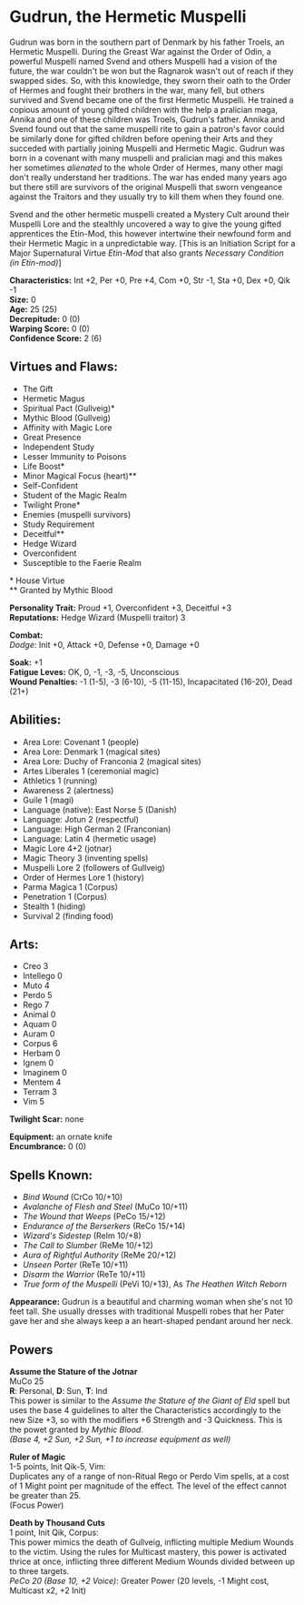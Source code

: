 # Gudrun, the Hermetic Muspelli

Gudrun was born in the southern part of Denmark by his father Troels, an Hermetic Muspelli. During the Greast War against the Order of Odin, a powerful Muspelli named Svend and others Muspelli had a vision of the future, the war couldn't be won but the Ragnarok wasn't out of reach if they swapped sides. So, with this knowledge, they sworn their oath to the Order of Hermes and fought their brothers in the war, many fell, but others survived and Svend became one of the first Hermetic Muspelli. He trained a copious amount of young gifted children with the help a pralician maga, Annika and one of these children was Troels, Gudrun's father. Annika and Svend found out that the same muspelli rite to gain a patron's favor could be similarly done for gifted children before opening their Arts and they succeded with partially joining Muspelli and Hermetic Magic. Gudrun was born in a covenant with many muspelli and pralician magi and this makes her sometimes *alienated* to the whole Order of Hermes, many other magi don't really understand her traditions. The war has ended many years ago but there still are survivors of the original Muspelli that sworn vengeance against the Traitors and they usually try to kill them when they found one.

Svend and the other hermetic muspelli created a Mystery Cult around their Muspelli Lore and the stealthly uncovered a way to give the young gifted apprentices the Etin-Mod, this however intertwine their newfound form and their Hermetic Magic in a unpredictable way. [This is an Initiation Script for a Major Supernatural Virtue *Etin-Mod* that also grants *Necessary Condition (in Etin-mod)*]

**Characteristics:** Int +2, Per +0, Pre +4, Com +0, Str -1, Sta +0, Dex +0, Qik -1  
**Size:** 0  
**Age:** 25 (25)   
**Decrepitude:** 0 (0)  
**Warping Score:** 0 (0)  
**Confidence Score:** 2 (6)

## Virtues and Flaws:

- The Gift
- Hermetic Magus
- Spiritual Pact (Gullveig)*
- Mythic Blood (Gullveig)
- Affinity with Magic Lore
- Great Presence
- Independent Study
- Lesser Immunity to Poisons
- Life Boost*
- Minor Magical Focus (heart)**
- Self-Confident
- Student of the Magic Realm
- Twilight Prone*
- Enemies (muspelli survivors)
- Study Requirement
- Deceitful**
- Hedge Wizard
- Overconfident
- Susceptible to the Faerie Realm

\* House Virtue  
** Granted by Mythic Blood

**Personality Trait:** Proud +1, Overconfident +3, Deceitful +3   
**Reputations:** Hedge Wizard (Muspelli traitor) 3

**Combat:**  
*Dodge*: Init +0, Attack +0, Defense +0, Damage +0                                                                                                    

**Soak:** +1  
**Fatigue Leves:** OK, 0, -1, -3, -5, Unconscious  
**Wound Penalties:** -1 (1-5), -3 (6-10), -5 (11-15), Incapacitated (16-20), Dead (21+)

## Abilities:

+ Area Lore: Covenant 1 (people)
+ Area Lore: Denmark 1 (magical sites)
+ Area Lore: Duchy of Franconia 2 (magical sites)
+ Artes Liberales 1 (ceremonial magic)
+ Athletics 1 (running)
+ Awareness 2 (alertness)
+ Guile 1 (magi)
+ Language (native): East Norse 5 (Danish)
+ Language: Jotun 2 (respectful)
+ Language: High German 2 (Franconian)
+ Language: Latin 4 (hermetic usage)
+ Magic Lore 4+2 (jotnar)
+ Magic Theory 3 (inventing spells)
+ Muspelli Lore 2 (followers of Gullveig)
+ Order of Hermes Lore 1 (history)
+ Parma Magica 1 (Corpus)
+ Penetration 1 (Corpus)
+ Stealth 1 (hiding)
+ Survival 2 (finding food)

## Arts:

+ Creo 3
+ Intellego 0
+ Muto 4
+ Perdo 5
+ Rego 7
+ Animal 0
+ Aquam 0
+ Auram 0
+ Corpus 6
+ Herbam 0
+ Ignem 0
+ Imaginem 0
+ Mentem 4
+ Terram 3
+ Vim 5

**Twilight Scar:** none  

**Equipment:** an ornate knife  
**Encumbrance:** 0 (0)

## Spells Known:

+ *Bind Wound* (CrCo 10/+10)
+ *Avalanche of Flesh and Steel* (MuCo 10/+11)
+ *The Wound that Weeps* (PeCo 15/+12)
+ *Endurance of the Berserkers* (ReCo 15/+14)
+ *Wizard's Sidestep* (ReIm 10/+8)
+ *The Call to Slumber* (ReMe 10/+12)
+ *Aura of Rightful Authority* (ReMe 20/+12)
+ *Unseen Porter* (ReTe 10/+11)
+ *Disarm the Warrior* (ReTe 10/+11)
+ *True form of the Muspelli* (PeVi 10/+13), As *The Heathen Witch Reborn*

**Appearance:** Gudrun is a beautiful and charming woman when she's not 10 feet tall. She usually dresses with traditional Muspelli robes that her Pater gave her and she always keep a an heart-shaped pendant around her neck.

## Powers

**Assume the Stature of the Jotnar**  
MuCo 25  
**R**: Personal, **D**: Sun, **T**: Ind  
This power is similar to the *Assume the Stature of the Giant of Eld* spell but uses the base 4 guidelines to alter the Characteristics accordingly to the new Size +3, so with the modifiers +6 Strength and -3 Quickness. This is the powet granted by *Mythic Blood*.  
*(Base 4, +2 Sun, +2 Sun, +1 to increase equipment as well)*

**Ruler of Magic**  
1-5 points, Init Qik-5, Vim:  
Duplicates any of a range of non-Ritual Rego or Perdo Vim spells, at a cost of 1 Might point per magnitude of the effect. The level of the effect cannot be greater than 25.  
(Focus Power)

**Death by Thousand Cuts**  
1 point, Init Qik, Corpus:  
This power mimics the death of Gullveig, inflicting multiple Medium Wounds to the victim. Using the rules for Multicast mastery, this power is activated thrice at once, inflicting three different Medium Wounds divided between up to three targets.  
*PeCo 20 (Base 10, +2 Voice)*: Greater Power (20 levels, -1 Might cost, Multicast x2, +2 Init)
